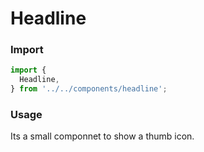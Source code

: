 # Headline
### Import

```js
import {
  Headline,
} from '../../components/headline';
```

### Usage
Its a small componnet to show a thumb icon.

